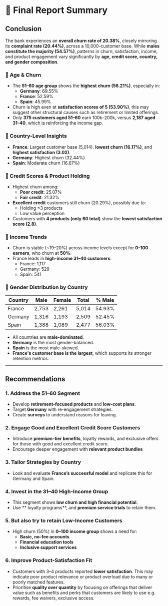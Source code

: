 
# 📘 Final Report Summary

##  Conclusion

The bank experiences an **overall churn rate of 20.38%**, closely mirroring its **complaint rate (20.44%)**, across a 10,000-customer base. While **males constitute the majority (54.57%)**, patterns in churn, satisfaction, income, and product engagement vary significantly by **age, credit score, country, and gender composition**.

###  🔹 Age & Churn
- The **51–60 age group** shows the **highest churn (56.21%)**, especially in:
  - **Germany**: 69.55%
  - **France**: 52.59%
  - **Spain**: 45.99%
- Churn is high even at **satisfaction scores of 5 (53.90%)**, this may suggest other structural causes such as retirement or limited offerings.
- Only **375 customers aged 51–60** earn 100k–200k, versus **2,187 aged 31–40**, which is reinforcing the income gap.

### 🔹 Country-Level Insights
- **France**: Largest customer base (5,014), **lowest churn (16.17%)**, and **highest satisfaction (3.02)**.
- **Germany**: Highest churn (32.44%)
- **Spain**: Moderate churn (16.67%)

### 🔹 Credit Scores & Product Holding
- Highest churn among:
  - **Poor credit**: 25.07%
  - **Fair credit**: 21.32%
- **Excellent credit** customers still churn (20.29%), possibly due to:
  - Holding ≤3 products
  - Low value perception
- Customers with **4 products (only 60 total)** show the **lowest satisfaction score (2.8)**.

### 🔹 Income Trends
- Churn is stable (~19–20%) across income levels except for **0–100 earners**, who churn at **50%**.
- France leads in **high-income 31–40 customers**:
  - France: 1,117
  - Germany: 529
  - Spain: 541

### 🔹 Gender Distribution by Country

| Country  | Male | Female | Total | % Male |
|----------|------|--------|-------|--------|
| France   | 2,753 | 2,261  | 5,014 | 54.93% |
| Germany  | 1,316 | 1,193  | 2,509 | 52.45% |
| Spain    | 1,388 | 1,089  | 2,477 | 56.03% |

- All countries are **male-dominated**.
- **Germany** is the most gender-balanced.
- **Spain** is the most male-skewed.
- **France's customer base is the largest**, which supports its stronger retention metrics.

---

##  Recommendations

### 1. Address the 51–60 Segment
- Develop **retirement-focused products** and **low-cost plans**.
- Target **Germany** with re-engagement strategies.
- Create **surveys** to understand reasons for leaving.

### 2. Engage Good and Excellent Credit Score Customers
- Introduce **premium-tier benefits**, loyalty rewards, and exclusive offers for those with good and excellent credit score.
- Encourage deeper engagement with **relevant product bundles** 

### 3.  Tailor Strategies by Country
- Look and evaluate **France’s successful model**  and replicate this for Germany and Spain.

### 4.  Invest in the 31–40 High-Income Group
- This segment shows **low churn and high financial potential**.
- Use ** loyalty programs**, and **premium service trials** to retain them.


### 5. But also try to retain Low-Income Customers
- High churn (50%) in **0–100 income group** shows a need for:
  - **Basic, no-fee accounts**
  - **Financial education tools**
  - **Inclusive support services**

### 6. Improve Product-Satisfaction Fit
- Customers with 3–4 products reported **lower satisfaction**. This may indicate poor product relevance or product overload due to many or poorly matched features.
- Prioritise **quality over quantity** by focusing on offerings that deliver value such as benefits and perks that customers are likely to use e.g. rewards, fee waivers, exclusive access.



